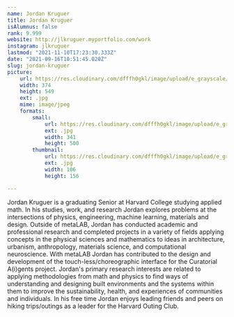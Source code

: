 ```yaml
---
name: Jordan Kruguer
title: Jordan Kruguer
isAlumnus: false
rank: 9.999
website: http://jlkruguer.myportfolio.com/work
instagram: jlkruguer
lastmod: "2021-11-10T17:23:30.333Z"
date: "2021-09-16T10:51:45.020Z"
slug: jordan-kruguer
picture:
    url: https://res.cloudinary.com/dfffh0gkl/image/upload/e_grayscale/v1636565004/jordan_ed90a1e7fd.jpg
    width: 374
    height: 549
    ext: .jpg
    mime: image/jpeg
    formats:
        small:
            url: https://res.cloudinary.com/dfffh0gkl/image/upload/e_grayscale/v1636565005/small_jordan_ed90a1e7fd.jpg
            ext: .jpg
            width: 341
            height: 500
        thumbnail:
            url: https://res.cloudinary.com/dfffh0gkl/image/upload/e_grayscale/v1636565004/thumbnail_jordan_ed90a1e7fd.jpg
            ext: .jpg
            width: 106
            height: 156

---
```

Jordan Kruguer is a graduating Senior at Harvard College studying applied math. In his studies, work, and research Jordan explores problems at the intersections of physics, engineering, machine learning, materials and design. Outside of metaLAB, Jordan has conducted academic and professional research and completed projects in a variety of fields applying concepts in the physical sciences and mathematics to ideas in architecture, urbanism, anthropology, materials science, and computational neuroscience. With metaLAB Jordan has contributed to the design and development of the touch-less/choreographic interface for the Curatorial A(i)gents project. Jordan's primary research interests are related to applying methodologies from math and physics to find ways of understanding and designing built environments and the systems within them to improve the sustainability, health, and experiences of communities and individuals. In his free time Jordan enjoys leading friends and peers on hiking trips/outings as a leader for the Harvard Outing Club.